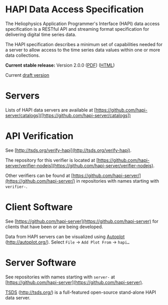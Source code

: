 HAPI Data Access Specification
==============================

The Heliophysics Application Programmer's Interface (HAPI) data access specification is a RESTful API and streaming format specification for delivering digital time series data.

The HAPI specification describes a minimum set of capabilities needed for a server to allow access to the time series data values within one or more data collections.

**Current stable release:** Version 2.0.0
([PDF](https://github.com/hapi-server/data-specification/raw/master/hapi-2.0.0/HAPI-data-access-spec-2.0.0.pdf)) ([HTML](https://github.com/hapi-server/data-specification/blob/master/hapi-2.0.0/HAPI-data-access-spec-2.0.0.md))

Current [draft version](https://github.com/hapi-server/data-specification/blob/master/hapi-dev/HAPI-data-access-spec-dev.md)

Servers
===============

Lists of HAPI data servers are available at [https://github.com/hapi-server/catalogs]([https://github.com/hapi-server/catalogs])

API Verification
================

See [http://tsds.org/verify-hapi](http://tsds.org/verify-hapi).

The repository for this verifier is located at [https://github.com/hapi-server/verifier-nodejs](https://github.com/hapi-server/verifier-nodejs).

Other verifiers can be found at [https://github.com/hapi-server/](https://github.com/hapi-server/) in repositories with names starting with `verifier-`.

Client Software
===============

See [https://github.com/hapi-server](https://github.com/hapi-server) for clients that have been or are being developed.

Data from HAPI servers can be visualized using [Autoplot](http://autoplot.org/) (<http://autoplot.org/>).  Select `File` -\> `Add Plot From` -\> `hapi…`

Server Software
===============

See repositories with names starting with `server-` at [https://github.com/hapi-server](https://github.com/hapi-server).

[TSDS](http://tsds.org/) (<http://tsds.org/>) is a full-featured open-source stand-alone HAPI data server.
